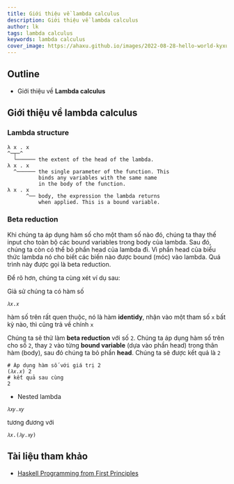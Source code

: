```yaml
---
title: Giới thiệu về lambda calculus
description: Giới thiệu về lambda calculus
author: lk
tags: lambda calculus
keywords: lambda calculus
cover_image: https://ahaxu.github.io/images/2022-08-28-hello-world-kyxuan.jpg
---
```


## Outline
- Giới thiệu về **Lambda calculus** 

## Giới thiệu về lambda calculus 

### Lambda structure

```
λ x . x
^─┬─^
  └────── the extent of the head of the lambda.
λ x . x
  ^────── the single parameter of the function. This
          binds any variables with the same name
          in the body of the function.
λ x . x
      ^── body, the expression the lambda returns
          when applied. This is a bound variable.
```

### Beta reduction

Khi chúng ta áp dụng hàm số cho một tham số nào đó, chúng ta thay thế input cho toàn bộ các bound variables trong body của lambda.
Sau đó, chúng ta còn có thể bỏ phần head của lambda đi. 
Vì phần head của biểu thức lambda nó cho biết các biến nào được bound (móc) vào lambda.
Quá trình này được gọi là beta reduction.

Để rõ hơn, chúng ta cùng xét ví dụ sau:

Giả sử chúng ta có hàm số 
```
𝜆𝑥.𝑥
```
hàm số trên rất quen thuộc, nó là hàm **identidy**, nhận vào một tham số `x` bất kỳ nào, thì cũng trả về chính `x`

Chúng ta sẽ thử làm **beta reduction** với số `2`. Chúng ta áp dụng hàm số trên cho số `2`, thay `2` vào từng **bound variable** (dựa vào phần head) trong thân hàm (body), sau đó chúng ta bỏ phần **head**. Chúng ta sẽ được kết quả là `2`

```
# Áp dụng hàm số với giá trị 2
(𝜆𝑥.𝑥) 2 
# kết quả sau cùng 
2
```

- Nested lambda 

```
𝜆𝑥𝑦.𝑥𝑦
```

tương đương với

```
𝜆𝑥.(𝜆𝑦.𝑥𝑦)
```

## Tài liệu tham khảo

- [Haskell Programming from First Principles](https://www.goodreads.com/en/book/show/25587599-haskell-programming-from-first-principles)
